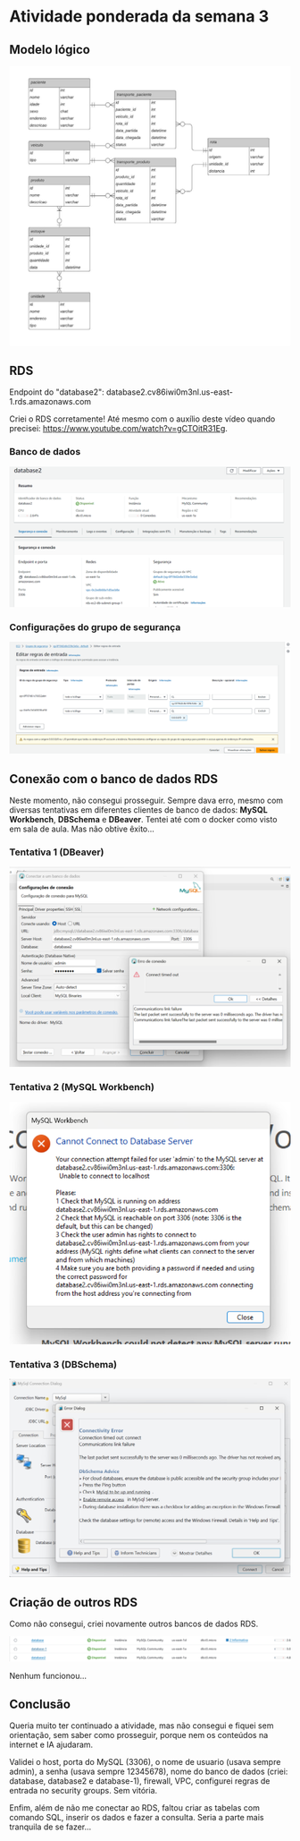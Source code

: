 # Atividade ponderada da semana 3

## Modelo lógico
<img src="./images/modelo-logico.jpeg">

## RDS
Endpoint do "database2": database2.cv86iwi0m3nl.us-east-1.rds.amazonaws.com

Criei o RDS corretamente! Até mesmo com o auxílio deste vídeo quando precisei: https://www.youtube.com/watch?v=gCTOitR31Eg.

### Banco de dados
<img src="./images/rds-1.png">

### Configurações do grupo de segurança
<img src="./images/rds-2.png">

## Conexão com o banco de dados RDS
Neste momento, não consegui prosseguir. Sempre dava erro, mesmo com diversas tentativas em diferentes clientes de banco de dados: __MySQL Workbench__, __DBSchema__ e __DBeaver__. Tentei até com o docker como visto em sala de aula. Mas não obtive êxito...

### Tentativa 1 (DBeaver)
<img src="./images/tentativa-1.png">

### Tentativa 2 (MySQL Workbench)
<img src="./images/tentativa-2.png">

### Tentativa 3 (DBSchema)
<img src="./images/tentativa-3.png">

## Criação de outros RDS
Como não consegui, criei novamente outros bancos de dados RDS.

<img src="./images/tentativas.png">

Nenhum funcionou...

## Conclusão
Queria muito ter continuado a atividade, mas não consegui e fiquei sem orientação, sem saber como prosseguir, porque nem os conteúdos na internet e IA ajudaram.

Validei o host, porta do MySQL (3306), o nome de usuario (usava sempre admin), a senha (usava sempre 12345678), nome do banco de dados (criei: database, database2 e database-1), firewall, VPC, configurei regras de entrada no security groups. Sem vitória.

Enfim, além de não me conectar ao RDS, faltou criar as tabelas com comando SQL, inserir os dados e fazer a consulta. Seria a parte mais tranquila de se fazer...